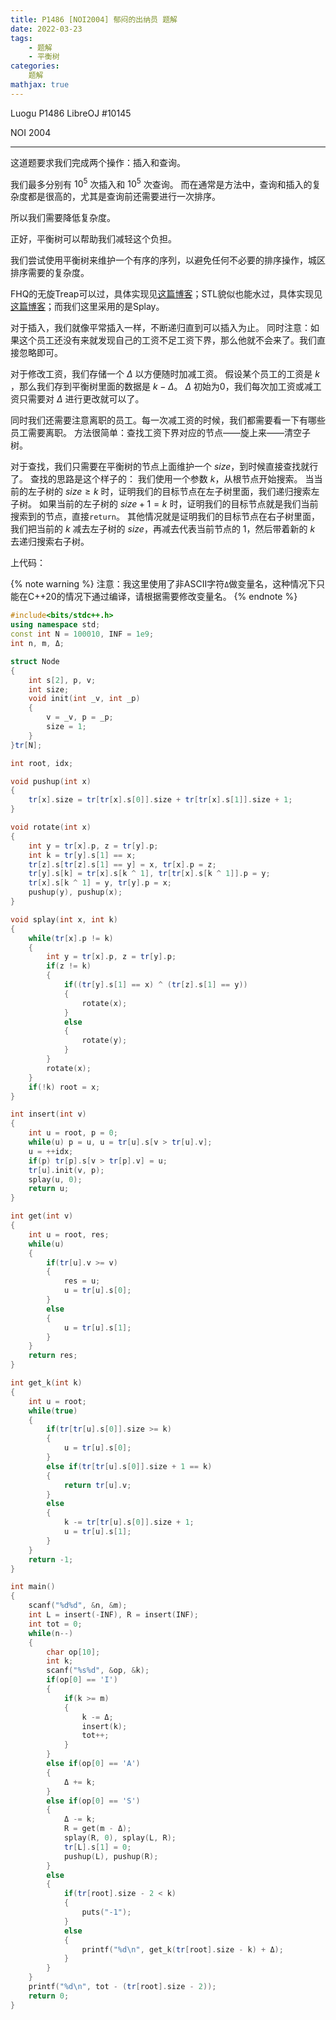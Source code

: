 ```yaml
---
title: P1486 [NOI2004] 郁闷的出纳员 题解
date: 2022-03-23
tags:
	- 题解
	- 平衡树
categories:
	题解
mathjax: true
---
```


Luogu P1486
LibreOJ #10145

NOI 2004

<!--more-->
----

这道题要求我们完成两个操作：插入和查询。

我们最多分别有 $10^5$ 次插入和 $10^5$ 次查询。
而在通常是方法中，查询和插入的复杂度都是很高的，尤其是查询前还需要进行一次排序。

所以我们需要降低复杂度。

正好，平衡树可以帮助我们减轻这个负担。

我们尝试使用平衡树来维护一个有序的序列，以避免任何不必要的排序操作，城区排序需要的复杂度。

FHQ的无旋Treap可以过，具体实现见[这篇博客](https://oi.baoshuo.ren/luogu-p1486/)；STL貌似也能水过，具体实现见[这篇博客](https://oi.baoshuo.ren/luogu-p1486/)；而我们这里采用的是Splay。

对于插入，我们就像平常插入一样，不断递归直到可以插入为止。
同时注意：如果这个员工还没有来就发现自己的工资不足工资下界，那么他就不会来了。我们直接忽略即可。

对于修改工资，我们存储一个 $\Delta$ 以方便随时加减工资。
假设某个员工的工资是 $k$ ，那么我们存到平衡树里面的数据是 $k - \Delta$。
$\Delta$ 初始为0，我们每次加工资或减工资只需要对 $\Delta$ 进行更改就可以了。

同时我们还需要注意离职的员工。每一次减工资的时候，我们都需要看一下有哪些员工需要离职。
方法很简单：查找工资下界对应的节点——旋上来——清空子树。

对于查找，我们只需要在平衡树的节点上面维护一个 $size$，到时候直接查找就行了。
查找的思路是这个样子的：
我们使用一个参数 $k$，从根节点开始搜索。
当当前的左子树的 $size \geq k$ 时，证明我们的目标节点在左子树里面，我们递归搜索左子树。
如果当前的左子树的 $size + 1 = k$ 时，证明我们的目标节点就是我们当前搜索到的节点，直接`return`。
其他情况就是证明我们的目标节点在右子树里面，我们把当前的 $k$ 减去左子树的 $size$，再减去代表当前节点的 $1$，然后带着新的 $k$ 去递归搜索右子树。

上代码：

{% note warning %}
注意：我这里使用了非ASCII字符`Δ`做变量名，这种情况下只能在C++20的情况下通过编译，请根据需要修改变量名。
{% endnote %}

``` cpp
#include<bits/stdc++.h>
using namespace std;
const int N = 100010, INF = 1e9;
int n, m, Δ;

struct Node
{
	int s[2], p, v;
	int size;
	void init(int _v, int _p)
	{
		v = _v, p = _p;
		size = 1;
	}
}tr[N];

int root, idx;

void pushup(int x)
{
	tr[x].size = tr[tr[x].s[0]].size + tr[tr[x].s[1]].size + 1;
}

void rotate(int x)
{
	int y = tr[x].p, z = tr[y].p;
	int k = tr[y].s[1] == x;
	tr[z].s[tr[z].s[1] == y] = x, tr[x].p = z;
	tr[y].s[k] = tr[x].s[k ^ 1], tr[tr[x].s[k ^ 1]].p = y;
	tr[x].s[k ^ 1] = y, tr[y].p = x;
	pushup(y), pushup(x);
}

void splay(int x, int k)
{
	while(tr[x].p != k)
	{
		int y = tr[x].p, z = tr[y].p;
		if(z != k)
		{
			if((tr[y].s[1] == x) ^ (tr[z].s[1] == y))
			{
				rotate(x);
			}
			else
			{
				rotate(y);
			}
		}
		rotate(x);
	}
	if(!k) root = x;
}

int insert(int v)
{
	int u = root, p = 0;
	while(u) p = u, u = tr[u].s[v > tr[u].v];
	u = ++idx;
	if(p) tr[p].s[v > tr[p].v] = u;
	tr[u].init(v, p);
	splay(u, 0);
	return u;
}

int get(int v)
{
	int u = root, res;
	while(u)
	{
		if(tr[u].v >= v)
		{
			res = u;
			u = tr[u].s[0];
		}
		else
		{
			u = tr[u].s[1];
		}
	}
	return res;
}

int get_k(int k)
{
	int u = root;
	while(true)
	{
		if(tr[tr[u].s[0]].size >= k)
		{
			u = tr[u].s[0];
		}
		else if(tr[tr[u].s[0]].size + 1 == k)
		{
			return tr[u].v;
		}
		else
		{
			k -= tr[tr[u].s[0]].size + 1;
			u = tr[u].s[1];
		}
	}
	return -1;
}

int main()
{
	scanf("%d%d", &n, &m);
	int L = insert(-INF), R = insert(INF);
	int tot = 0;
	while(n--)
	{
		char op[10];
		int k;
		scanf("%s%d", &op, &k);
		if(op[0] == 'I')
		{
			if(k >= m)
			{
				k -= Δ;
				insert(k);
				tot++;
			}
		}
		else if(op[0] == 'A')
		{
			Δ += k;
		}
		else if(op[0] == 'S')
		{
			Δ -= k;
			R = get(m - Δ);
			splay(R, 0), splay(L, R);
			tr[L].s[1] = 0;
			pushup(L), pushup(R);
		}
		else
		{
			if(tr[root].size - 2 < k)
			{
				puts("-1");
			}
			else
			{
				printf("%d\n", get_k(tr[root].size - k) + Δ);
			}
		}
	}
	printf("%d\n", tot - (tr[root].size - 2));
	return 0;
}
```

